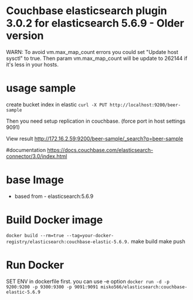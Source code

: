 # Couchbase elasticsearch plugin 3.0.2 for elasticsearch 5.6.9 - Older version
WARN: To avoid vm.max_map_count errors you could set "Update host sysctl" to true. Then param vm.max_map_count will be update to 262144 if it's less in your hosts.


# usage sample

create bucket index in elastic
`curl -X PUT http://localhost:9200/beer-sample`

Then you need setup  replication in couchbase. (force  port  in host settings 9091)

View result
http://172.16.2.59:9200/beer-sample/_search?q=beer-sample

#documentation
https://docs.couchbase.com/elasticsearch-connector/3.0/index.html

# base Image
- based from - elasticsearch:5.6.9


# Build Docker image
   `docker build --rm=true --tag=your-docker-registry/elasticsearch:couchbase-elastic-5.6.9.`
   make build
   make push

# Run Docker
SET ENV in dockerfile first. you can use -e option
`docker run -d -p 9200:9200 -p 9300:9300 -p 9091:9091 misko566/elasticsearch:couchbase-elastic-5.6.9`




